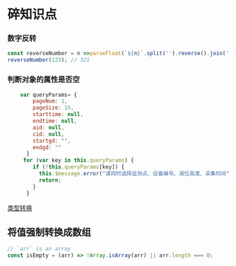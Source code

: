 # 碎知识点

### 数字反转
```js
const reverseNumber = n =>parseFloat(`${n}`.split('').reverse().join('')) * Math.sign(n);
reverseNumber(123); // 321
```
### 判断对象的属性是否空
```js
    var queryParams= {
        pageNum: 1,
        pageSize: 15,
        starttime: null,
        endtime: null,
        aid: null,
        cid: null,
        startgd: "", 
        endgd: "" 
      }
     for (var key in this.queryParams) {
        if (!this.queryParams[key]) {
          this.$message.error("请同时选择监测点、设备编号、液位高度、采集时间");
          return;
        }
      }
```
[类型转换](https://1loc.dev/array/check-if-an-array-is-empty/)

## 将值强制转换成数组
```js
// `arr` is an array
const isEmpty = (arr) => !Array.isArray(arr) || arr.length === 0;

```